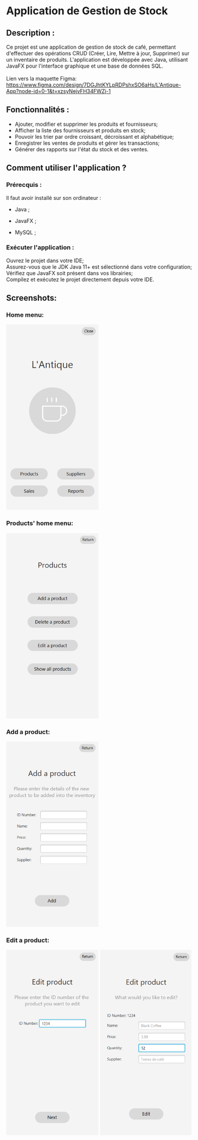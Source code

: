 # Application de Gestion de Stock

## Description :
Ce projet est une application de gestion de stock de café, permettant d'effectuer des opérations 
CRUD (Créer, Lire, Mettre à jour, Supprimer) sur un inventaire de produits. L'application est 
développée avec Java, utilisant JavaFX pour l'interface graphique et une base de données SQL.
<br>
<br>
Lien vers la maquette Figma: https://www.figma.com/design/7DGJhtKYLpRDPshxSO6aHs/L'Antique-App?node-id=0-1&t=xzsyNejvFH34FWZj-1

## Fonctionnalités :
- Ajouter, modifier et supprimer les produits et fournisseurs; <br>
- Afficher la liste des fournisseurs et produits en stock; <br>
- Pouvoir les trier par ordre croissant, décroissant et alphabétique; <br>
- Enregistrer les ventes de produits et gérer les transactions; <br>
- Générer des rapports sur l'état du stock et des ventes.

## Comment utiliser l'application ?
### Prérecquis :

Il faut avoir installé sur son ordinateur :

- Java ;

- JavaFX ;

- MySQL ;

### Exécuter l'application :

Ouvrez le projet dans votre IDE; <br>
Assurez-vous que le JDK Java 11+ est sélectionné dans votre configuration; <br>
Vérifiez que JavaFX soit présent dans vos librairies; <br>
Compilez et exécutez le projet directement depuis votre IDE.

## Screenshots:
### Home menu:
<img src="./src/gestion/resources/readmeImg/home.png" height="500">

### Products' home menu:
<img src="./src/gestion/resources/readmeImg/productHome.png" height="500">

### Add a product: 
<img src="./src/gestion/resources/readmeImg/addProduct.png" height="500">

### Edit a product:
<img src="./src/gestion/resources/readmeImg/edit1.png" height="500">
<img src="./src/gestion/resources/readmeImg/edit2.png" height="500">

